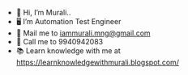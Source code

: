- 👋 Hi, I’m Murali..
- 🖥️ I’m Automation Test Engineer
- 📧 Mail me to iammurali.mng@gmail.com 
-   📱   Call me to 9940942083
- 📚 Learn knowledge with me at https://learnknowledgewithmurali.blogspot.com/
